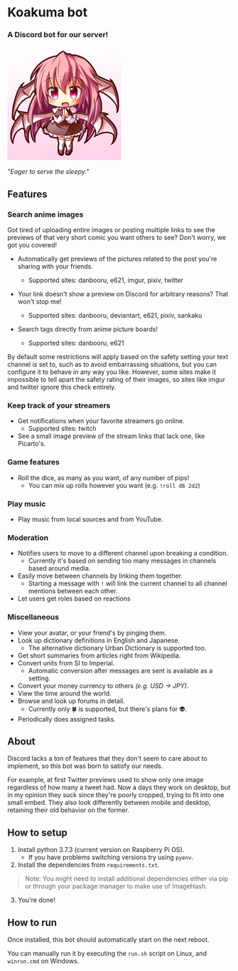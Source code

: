 # Koakuma bot

### A Discord bot for our server!

![Koakuma](koabot/assets/avatar.png)

*"Eager to serve the sleepy."*

## Features

### Search anime images
Got tired of uploading entire images or posting multiple links to see the previews of that very short comic you want others to see? Don't worry, we got you covered!

+ Automatically get previews of the pictures related to the post you're sharing with your friends.
    + Supported sites: danbooru, e621, imgur, pixiv, twitter

+ Your link doesn't show a preview on Discord for arbitrary reasons? That won't stop me!
    + Supported sites: danbooru, deviantart, e621, pixiv, sankaku

+ Search tags directly from anime picture boards!
    + Supported sites: danbooru, e621

By default some restrictions will apply based on the safety setting your text channel is set to, such as to avoid embarrassing situations, but you can configure it to behave in any way you like. However, some sites make it impossible to tell apart the safety rating of their images, so sites like imgur and twitter ignore this check entirely.

### Keep track of your streamers
+ Get notifications when your favorite streamers go online.
    + Supported sites: twitch
+ See a small image preview of the stream links that lack one, like Picarto's.

### Game features
+ Roll the dice, as many as you want, of any number of pips!
    + You can mix up rolls however you want (e.g. ``!roll d6 2d2``)

### Play music
+ Play music from local sources and from YouTube.

### Moderation
+ Notifies users to move to a different channel upon breaking a condition.
    + Currently it's based on sending too many messages in channels based around media.
+ Easily move between channels by linking them together.
    + Starting a message with `!` will link the current channel to all channel mentions between each other.
+ Let users get roles based on reactions

### Miscellaneous
+ View your avatar, or your friend's by pinging them.
+ Look up dictionary definitions in English and Japanese.
    + The alternative dictionary Urban Dictionary is supported too.
+ Get short summaries from articles right from Wikipedia.
+ Convert units from SI to Imperial.
    + Automatic conversion after messages are sent is available as a setting.
+ Convert your money currency to others *(e.g. USD → JPY)*.
+ View the time around the world.
+ Browse and look up forums in detail.
    + Currently only 🍀 is supported, but there's plans for 👽.
+ Periodically does assigned tasks.


## About
Discord lacks a ton of features that they don't seem to care about to implement, so this bot was born to satisfy our needs.

For example, at first Twitter previews used to show only one image regardless of how many a tweet had. Now a days they work on desktop, but in my opinion they suck since they're poorly cropped, trying to fit into one small embed. They also look differently between mobile and desktop, retaining their old behavior on the former.


## How to setup
1. Install python 3.7.3 (current version on Raspberry Pi OS).
    + If you have problems switching versions try using ``pyenv``.
2. Install the dependencies from ``requirements.txt``.
> Note: You might need to install additional dependencies either via pip or through your package manager to make use of ImageHash.
3. You're done!

## How to run
Once installed, this bot should automatically start on the next reboot.

You can manually run it by executing the ``run.sh`` script on Linux, and ``winrun.cmd`` on Windows.
